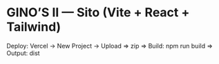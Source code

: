 # GINO’S II — Sito (Vite + React + Tailwind)
Deploy: Vercel → New Project → Upload ⇒ zip ⇒ Build: npm run build ⇒ Output: dist
